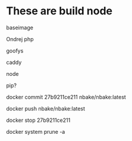 # These are build node

baseimage

Ondrej
php

goofys

caddy

node

pip?



docker commit 27b9211ce211 nbake/nbake:latest

docker push nbake/nbake:latest

docker stop 27b9211ce211

docker system prune -a